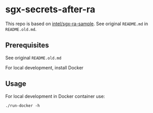 # sgx-secrets-after-ra

This repo is based on [intel/sgx-ra-sample](https://github.com/intel/sgx-ra-sample). See original `README.md` in `README.old.md`.

## Prerequisites

See original `README.old.md`

For local development, install Docker

## Usage

For local development in Docker container use:

    ./run-docker -h

